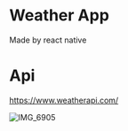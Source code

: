 # Weather App
Made by react native

# Api
https://www.weatherapi.com/

![IMG_6905](https://github.com/paulmungala/weather-app/assets/63997857/99a6e6cf-1c2e-41d5-bc80-48c701420b51)
